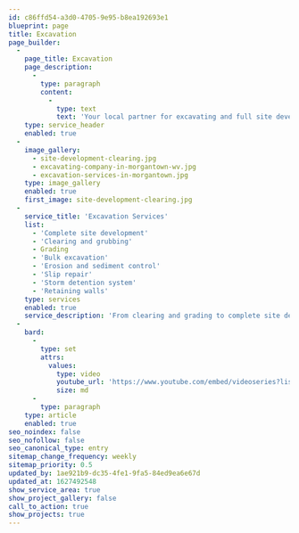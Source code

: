 ```yaml
---
id: c86ffd54-a3d0-4705-9e95-b8ea192693e1
blueprint: page
title: Excavation
page_builder:
  -
    page_title: Excavation
    page_description:
      -
        type: paragraph
        content:
          -
            type: text
            text: 'Your local partner for excavating and full site development.'
    type: service_header
    enabled: true
  -
    image_gallery:
      - site-development-clearing.jpg
      - excavating-company-in-morgantown-wv.jpg
      - excavation-services-in-morgantown.jpg
    type: image_gallery
    enabled: true
    first_image: site-development-clearing.jpg
  -
    service_title: 'Excavation Services'
    list:
      - 'Complete site development'
      - 'Clearing and grubbing'
      - Grading
      - 'Bulk excavation'
      - 'Erosion and sediment control'
      - 'Slip repair'
      - 'Storm detention system'
      - 'Retaining walls'
    type: services
    enabled: true
    service_description: 'From clearing and grading to complete site development, we''ll exceed your expectations.'
  -
    bard:
      -
        type: set
        attrs:
          values:
            type: video
            youtube_url: 'https://www.youtube.com/embed/videoseries?list=PLumyfDTOC-q5yziybqSGd6caVLe0UssMR'
            size: md
      -
        type: paragraph
    type: article
    enabled: true
seo_noindex: false
seo_nofollow: false
seo_canonical_type: entry
sitemap_change_frequency: weekly
sitemap_priority: 0.5
updated_by: 1ae921b9-dc35-4fe1-9fa5-84ed9ea6e67d
updated_at: 1627492548
show_service_area: true
show_project_gallery: false
call_to_action: true
show_projects: true
---
```

